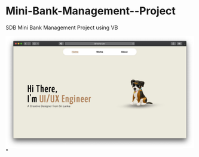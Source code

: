 
# Mini-Bank-Management--Project
SDB Mini Bank Management Project using VB




<img align="center" alt= "Heshan Tharindu kalubowila" src="https://raw.githubusercontent.com/heshant3/Portfolio-web/1af2eaff0a6af91525c2d395438a17c9730074f7/photo_2022-09-16_21-13-21.jpg"/>"


